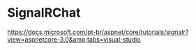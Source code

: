 # SignalRChat
https://docs.microsoft.com/pt-br/aspnet/core/tutorials/signalr?view=aspnetcore-3.0&amp;tabs=visual-studio
